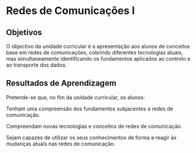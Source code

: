 # Redes de Comunicações I

## Objetivos

O objectivo da unidade curricular é a apresentação aos alunos de conceitos base em redes de comunicações, cobrindo diferentes tecnologias atuais, mas simultaneamente identificando os fundamentos aplicados ao controlo e ao transporte dos dados.

## Resultados de Aprendizagem

Pretende-se que, no fim da unidade curricular, os alunos:

Tenham uma compreensão dos fundamentos subjacentes a redes de comunicação.

Compreendam novas tecnologias e conceitos de redes de comunicação.

Sejam capazes de utilizar os seus conhecimentos de forma a reagir às mudanças atuais nas redes de comunicação.
